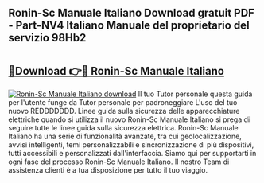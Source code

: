 ## Ronin-Sc Manuale Italiano Download gratuit PDF - Part-NV4 Italiano Manuale del proprietario del servizio 98Hb2

# <h2><a href="http://df93np.blite.top/?on=Ronin-Sc+Manuale+Italiano">🔗Download 👉🔴 Ronin-Sc Manuale Italiano</a></h2>

[![Ronin-Sc Manuale Italiano download](https://i.imgur.com/lujVjoI.png)](http://df93np.blite.top/?on=Ronin-Sc+Manuale+Italiano)
Il tuo Tutor personale questa guida per l'utente funge da Tutor personale per padroneggiare L'uso del tuo nuovo REDDDDDDD. Linee guida sulla sicurezza delle apparecchiature elettriche quando si utilizza il nuovo Ronin-Sc Manuale Italiano si prega di seguire tutte le linee guida sulla sicurezza elettrica. Ronin-Sc Manuale Italiano ha una serie di funzionalità avanzate, tra cui geolocalizzazione, avvisi intelligenti, temi personalizzabili e sincronizzazione di più dispositivi, tutti accessibili e personalizzati dall'interfaccia. Siamo qui per supportarti in ogni fase del processo Ronin-Sc Manuale Italiano. Il nostro Team di assistenza clienti è a tua disposizione per tutto il tuo viaggio.
